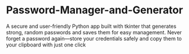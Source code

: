 # Password-Manager-and-Generator
A secure and user-friendly Python app built with tkinter that generates strong, random passwords and saves them for easy management. Never forget a password again—store your credentials safely and copy them to your clipboard with just one click
